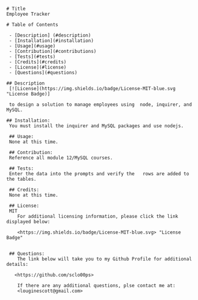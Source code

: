 

    # Title 
    Employee Tracker

    # Table of Contents

     - [Description] (#description)
     - [Installation](#installation)
     - [Usage](#usage)
     - [Contribution](#contributions)
     - [Tests](#tests)
     - [Credits](#credits)
     - [License](#license)
     - [Questions](#questions)

    ## Description
     [![License](https://img.shields.io/badge/License-MIT-blue.svg "License Badge)]

     to design a solution to manage employees using  node, inquirer, and MySQL.

    ## Installation:
     You must install the inquirer and MySQL packages and use nodejs.

     ## Usage:
     None at this time.

     ## Contribution:
     Reference all module 12/MySQL courses.

     ## Tests:
     Enter the data into the prompts and verify the   rows are added to the tables.  

     ## Credits:
     None at this time.
     
     ## License:
     MIT
        For additional licensing information, please click the link displayed below:

        <https://img.shields.io/badge/License-MIT-blue.svg> "License Badge"

        
     ## Questions:
        The link below will take you to my Github Profile for additional details:

       <https://github.com/sclo00ps>
    
        If there are any additional questions, plse contact me at:  
        <louginescott@gmail.com>

    